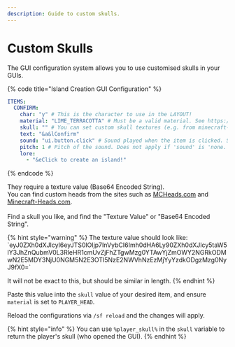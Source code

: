```yaml
---
description: Guide to custom skulls.
---
```


# Custom Skulls

The GUI configuration system allows you to use customised skulls in your GUIs.

{% code title="Island Creation GUI Configuration" %}
```yaml
ITEMS:
  CONFIRM:
    char: "y" # This is the character to use in the LAYOUT!
    material: "LIME_TERRACOTTA" # Must be a valid material. See https://hub.spigotmc.org/javadocs/bukkit/org/bukkit/Material.html
    skull: "" # You can set custom skull textures (e.g. from minecraft-heads.com). 'material' MUST BE SET TO 'PLAYER_HEAD'
    text: "&a&lConfirm"
    sound: "ui.button.click" # Sound played when the item is clicked. Set to 'none' to disable.
    pitch: 1 # Pitch of the sound. Does not apply if 'sound' is 'none.'.
    lore:
      - "&eClick to create an island!"
```
{% endcode %}

They require a texture value (Base64 Encoded String).\
You can find custom heads from the sites such as [MCHeads.com](https://mc-heads.com/) and [Minecraft-Heads.com](https://minecraft-heads.com/).\
\
Find a skull you like, and find the "Texture Value" or "Base64 Encoded String".

{% hint style="warning" %}
The texture value should look like:\
\`eyJ0ZXh0dXJlcyI6eyJTS0lOIjp7InVybCI6Imh0dHA6Ly90ZXh0dXJlcy5taW5lY3JhZnQubmV0L3RleHR1cmUvZjFhZTgwMzg0YTAwYjZmOWY2NGRkODMwN2E5MDY3NjU0NGM5N2E3OTI5NzE2NWVhNzEzMjYyYzdkODgzMzg0NyJ9fX0=\`

It will not be exact to this, but should be similar in length.
{% endhint %}

Paste this value into the `skull` value of your desired item, and ensure `material` is set to `PLAYER_HEAD`.

Reload the configurations via `/sf reload` and the changes will apply.



{% hint style="info" %}
You can use `%player_skull%` in the `skull` variable to return the player's skull (who opened the GUI).
{% endhint %}
